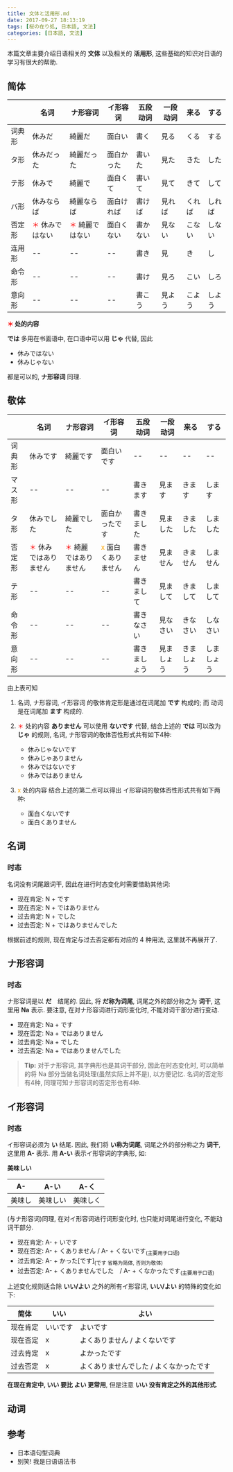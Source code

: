 ```yaml
---
title: 文体と活用形.md
date: 2017-09-27 18:13:19
tags: [桜の在り処, 日本語, 文法]
categories: [日本語, 文法]
---
```


本篇文章主要介绍日语相关的 **文体** 以及相关的 **活用形**,
这些基础的知识对日语的学习有很大的帮助.


## 简体

|        | 名词            | ナ形容词        | イ形容词   | 五段动词 | 一段动词 | 来る   | する   |
| ------ | --------------- | --------------- | ---------- | -------- | -------- | ------ | ------ |
| 词典形 | 休みだ          | 綺麗だ          | 面白い     | 書く     | 見る     | くる   | する   |
| タ形   | 休みだった      | 綺麗だった      | 面白かった | 書いた   | 見た     | きた   | した   |
| テ形   | 休みで          | 綺麗で          | 面白くて   | 書いて   | 見て     | きて   | して   |
| バ形   | 休みならば      | 綺麗ならば      | 面白ければ | 書けば   | 見れば   | くれば | しれば |
| 否定形 | <span style="color:red">＊</span> 休みではない | <span style="color:red">＊</span> 綺麗ではない | 面白くない | 書かない | 見ない   | こない | しない |
| 连用形 | --              | --              | --         | 書き     | 見       | き     | し     |
| 命令形 | --              | --              | --         | 書け     | 見ろ     | こい   | しろ   |
| 意向形 | --              | --              | --         | 書こう   | 見よう   | こよう | しよう |

**<span style="color:red">＊</span> 处的内容**

**では** 多用在书面语中, 在口语中可以用 **じゃ** 代替, 因此

- 休みではない
- 休みじゃない

都是可以的, **ナ形容词** 同理.


## 敬体

|        | 名词                  | ナ形容词              | イ形容词           | 五段动词     | 一段动词   | 来る       | する       |
| ------ | --------------------- | --------------------- | ------------------ | ------------ | ---------- | ---------- | ---------- |
| 词典形 | 休みです              | 綺麗です              | 面白いです         | --           | --         | --         | --         |
| マス形 | --                    | --                    | --                 | 書きます     | 見ます     | きます     | します     |
| タ形   | 休みでした            | 綺麗でした            | 面白かったです     | 書きました   | 見ました   | きました   | しました   |
| 否定形 | <span style="color:red">＊</span> 休みではありません | <span style="color:red">＊</span> 綺麗ではありません | <span style="color:orange">x</span> 面白くありません | 書きません   | 見ません   | きません   | しません   |
| テ形   | --                    | --                    | --                 | 書きまして   | 見まして   | きまして   | しまして   |
| 命令形 | --                    | --                    | --                 | 書きなさい   | 見なさい   | きなさい   | しなさい   |
| 意向形 | --                    | --                    | --                 | 書きましょう | 見ましょう | きましょう | しましょう |

由上表可知

1. 名词, ナ形容词, イ形容词 的敬体肯定形是通过在词尾加 **です** 构成的;
   而 动词 是在词尾加 **ます** 构成的.

2. <span style="color:red">＊</span> 处的内容
   **ありません** 可以使用 **ないです** 代替, 结合上述的 **では** 可以改为 **じゃ** 的规则,
   名词, ナ形容词的敬体否性形式共有如下4种:

   - 休みじゃないです
   - 休みじゃありません
   - 休みではないです
   - 休みではありません

3. <span style="color:orange">x</span> 处的内容
   结合上述的第二点可以得出 イ形容词的敬体否性形式共有如下两种:

   - 面白くないです
   - 面白くありません

<!-- more -->


## 名词

### 时态

名词没有词尾跟词干, 因此在进行时态变化时需要借助其他词:

- 现在肯定: N + です
- 现在否定: N + ではありません
- 过去肯定: N + でした
- 过去否定: N + ではありませんでした

根据前述的规则, 现在肯定与过去否定都有对应的 4 种用法, 这里就不再展开了.


## ナ形容词

### 时态

ナ形容词是以 **だ**　结尾的. 因此, 将 **だ称为词尾**, 词尾之外的部分称之为 **词干**, 这里用 **Na** 表示.
要注意, 在对ナ形容词进行词形变化时, 不能对词干部分进行变动.

- 现在肯定: Na + です
- 现在否定: Na + ではありません
- 过去肯定: Na + でした
- 过去否定: Na + ではありませんでした

> **Tip:** 对于ナ形容词, 其字典形也是其词干部分, 因此在时态变化时,
  可以简单的将 Na 部分当做名词处理(虽然实际上并不是), 以方便记忆.
  名词的否定形有4种, 同理可知ナ形容词的否定形也有4种.


## イ形容词

### 时态

イ形容词必须为 **い** 结尾. 因此, 我们将 **い称为词尾**, 词尾之外的部分称之为 **词干**, 这里用 **A-** 表示.
用 **A-い** 表示イ形容词的字典形, 如:

**美味しい**

| A-     | A-い     | A-く     |
| ------ | -------- | -------- |
| 美味し | 美味しい | 美味しく |

(与ナ形容词)同理, 在对イ形容词进行词形变化时, 也只能对词尾进行变化, 不能动词干部分.

- 现在肯定: A- + いです
- 现在否定: A- + くありません / A- + くないです<sub>(主要用于口语)</sub>
- 过去肯定: A- + かった[です]<sub>(です 省略为简体, 否则为敬体)</sub>
- 过去否定: A- + くありませんでした　/ A- + くなかったです<sub>(主要用于口语)</sub>

上述变化规则适合除 **いい/よい** 之外的所有イ形容词, **いい/よい** 的特殊的变化如下:

| 简体     | いい     | よい                                    |
| -------- | -------- | --------------------------------------- |
| 现在肯定 | いいです | よいです                                |
| 现在否定 | x        | よくありません / よくないです           |
| 过去肯定 | x        | よかったです                            |
| 过去否定 | x        | よくありませんでした / よくなかったです |

**在现在肯定中, いい 要比 よい 更常用**, 但是注意 **いい 没有肯定之外的其他形式**.


## 动词


## 参考

- 日本语句型词典
- 别笑! 我是日语语法书
